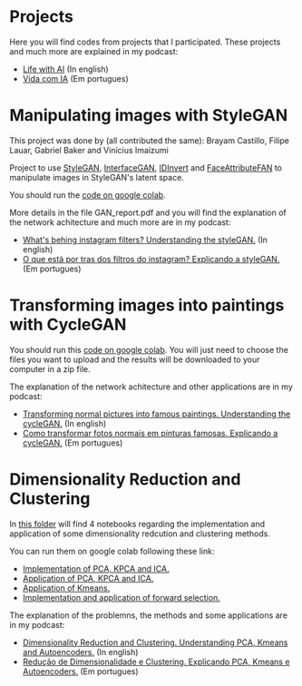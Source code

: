# Projects
Here you will find codes from projects that I participated. These projects and much more are explained in my podcast:

- [Life with AI](https://open.spotify.com/show/38kCKFKEAm9romJuaXVq4w?si=24CIk4n3QpeYTMoBKWFQjw&dl_branch=1) (In english)
- [Vida com IA](https://open.spotify.com/show/3yeqOp2pZKdqX5Qa3jY6Jz?si=8ShXHzC0Slm7FyeskgMZng&dl_branch=1) (Em portugues)


# Manipulating images with StyleGAN

This project was done by (all contributed the same): Brayam Castillo, Filipe Lauar, Gabriel Baker and Vinícius Imaizumi

Project to use [StyleGAN](https://github.com/NVlabs/stylegan), [InterfaceGAN](https://github.com/genforce/interfacegan), [IDInvert](https://github.com/genforce/idinvert_pytorch) and [FaceAttributeFAN](https://github.com/TencentYoutuResearch/FaceAttribute-FAN) to manipulate images in StyleGAN's latent space.

You should run the [code on google colab](https://colab.research.google.com/drive/1qVoqCA2i62PdcO2Pdfiv944mxHVN8zxt).

More details in the file GAN_report.pdf and you will find the explanation of the network achitecture and much more are in my podcast:

- [What's behing instagram filters? Understanding the styleGAN.](https://open.spotify.com/episode/0JvrnMNBOYjqDUYzDXqm3F?si=25f792058ed548e8) (In english)
- [O que está por tras dos filtros do instagram? Explicando a styleGAN.](https://open.spotify.com/episode/5u5wnPx2Pb9ZsdGsyWaCHi?si=ee6ef00550bc409c) (Em portugues)


# Transforming images into paintings with CycleGAN

You should run this [code on google colab](https://colab.research.google.com/drive/1XkWb_Qq0r1WYo9w7Qwo8ebjAHuZ09aTa#scrollTo=r_42Ar8j568A). You will just need to choose the files you want to upload and the results will be downloaded to your computer in a zip file.

The explanation of the network achitecture and other applications are in my podcast:

- [Transforming normal pictures into famous paintings. Understanding the cycleGAN.](https://open.spotify.com/episode/1hsHG0FEi52P1RuAfAV2Qa?si=18d3ec1c6a8244ed) (In english)
- [Como transformar fotos normais em pinturas famosas. Explicando a cycleGAN.](https://open.spotify.com/episode/18gGTXdhJ8AYAewUvCplsJ?si=042e57d083c84305) (Em portugues)


# Dimensionality Reduction and Clustering

In [this folder](https://github.com/filipelauar/projects/tree/main/dimensionality%20reduction%20and%20clustering) will find 4 notebooks regarding the implementation and application of some dimensionality redcution and clustering methods.

You can run them on google colab following these link:

- [Implementation of PCA, KPCA and ICA.](https://colab.research.google.com/drive/1y6dBf9sK8S4mKVSXczqNYJXB89Qqc5XN#scrollTo=PWDH-owrOZMR)
- [Application of PCA, KPCA and ICA.](https://colab.research.google.com/drive/150GaD4I611KlwSjTrlQe0Tnn8Bj1R4u5#scrollTo=1lu6Yp87h2rU)
- [Application of Kmeans.](https://colab.research.google.com/drive/1DfSX8oqgB5eoO7fTyj1s72403HTqVGpM#scrollTo=MTt9L9DMgBtL)
- [Implementation and application of forward selection.](https://colab.research.google.com/drive/1eq6q6a1FnmtUjgWc8sEu4AKJF-fOgFsq#scrollTo=eaH9Erj_6aee)


The explanation of the problemns, the methods and some applications are in my podcast:

- [Dimensionality Reduction and Clustering. Understanding PCA, Kmeans and Autoencoders.](https://open.spotify.com/episode/15hWZIowFtXHYNhK96QSO9?si=b40680b8de8d4cc2) (In english)
- [Redução de Dimensionalidade e Clustering. Explicando PCA, Kmeans e Autoencoders.](https://open.spotify.com/episode/2D4CGC5PoMbx13rlXjzOlR?si=16c76410bd6549cd) (Em portugues)
